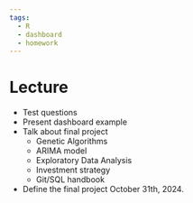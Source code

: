 ```yaml
---
tags:
  - R
  - dashboard
  - homework
---
```

# Lecture
- Test questions
- Present dashboard example
- Talk about final project
	- Genetic Algorithms
	- ARIMA model
	- Exploratory Data Analysis
	- Investment strategy
	- Git/SQL handbook
- Define the final project October 31th, 2024. 